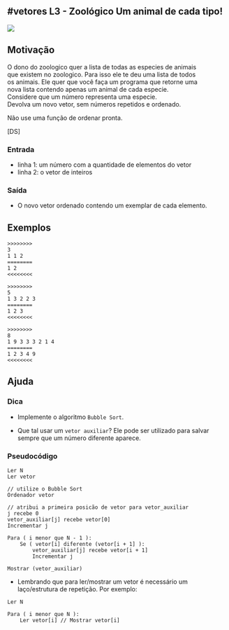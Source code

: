 ## #vetores L3 - Zoológico Um animal de cada tipo!


![](https://raw.githubusercontent.com/qxcodefup/moodle/master/base/084/__capa.jpg)

## Motivação

O dono do zoologico quer a lista de todas as especies de animais  
que existem no zoologico. Para isso ele te deu uma lista de todos  
os animais. Ele quer que você faça um programa que retorne uma  
nova lista contendo apenas um animal de cada especie.  
Considere que um número representa uma especie.  
Devolva um novo vetor, sem números repetidos e ordenado.

Não use uma função de ordenar pronta.

\[DS\]

### Entrada

- linha 1: um número com a quantidade de elementos do vetor
- linha 2: o vetor de inteiros  

### Saída

- O novo vetor ordenado contendo um exemplar de cada elemento.

## Exemplos

```
>>>>>>>>
3
1 1 2
========
1 2
<<<<<<<<

>>>>>>>>
5
1 3 2 2 3
========
1 2 3
<<<<<<<<

>>>>>>>>
8
1 9 3 3 3 2 1 4
========
1 2 3 4 9
<<<<<<<<
```

## Ajuda

### Dica
- Implemente o algoritmo `Bubble Sort`.

- Que tal usar um `vetor auxiliar`? Ele pode ser utilizado para salvar sempre que um número diferente aparece.

### Pseudocódigo
```
Ler N
Ler vetor

// utilize o Bubble Sort
Ordenador vetor

// atribui a primeira posicão de vetor para vetor_auxiliar
j recebe 0
vetor_auxiliar[j] recebe vetor[0]
Incrementar j

Para ( i menor que N - 1 ):
    Se ( vetor[i] diferente (vetor[i + 1] ):
        vetor_auxiliar[j] recebe vetor[i + 1]
        Incrementar j

Mostrar (vetor_auxiliar)
```

- Lembrando que para ler/mostrar um vetor é necessário um laço/estrutura de repetição. Por exemplo:
```
Ler N

Para ( i menor que N ):
    Ler vetor[i] // Mostrar vetor[i]
```
